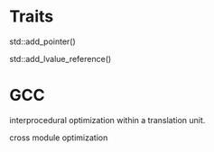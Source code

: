 
# Traits
std::add_pointer()

std::add_lvalue_reference()


# GCC

interprocedural optimization within a
translation unit.


cross module optimization
